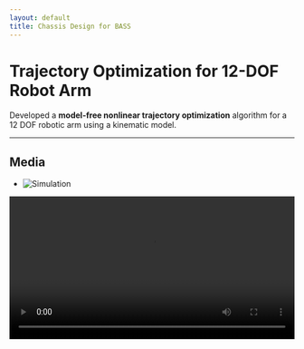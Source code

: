 ```yaml
---
layout: default
title: Chassis Design for BASS
---
```


# Trajectory Optimization for 12-DOF Robot Arm

Developed a **model-free nonlinear trajectory optimization** algorithm for a 12 DOF robotic arm using a kinematic model.

---

## Media
- ![Simulation](/assets/images/proj1-sim.gif)

<video width="100%" controls>
  <source src="/assets/videos/proj1.mp4" type="video/mp4">
</video>
